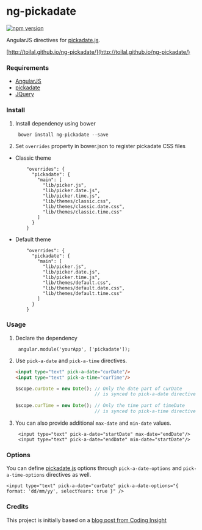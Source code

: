 ng-pickadate
============

[![npm version](http://img.shields.io/npm/v/ng-pickadate.svg?style=flat)](https://npmjs.org/package/ng-pickadate) 

AngularJS directives for [pickadate.js](http://amsul.ca/pickadate.js/).

[http://toilal.github.io/ng-pickadate/](http://toilal.github.io/ng-pickadate/)

### Requirements

- [AngularJS](https://angularjs.org/)
- [pickadate](http://amsul.ca/pickadate.js/)
- [JQuery](http://jquery.com/)

### Install

1. Install dependency using bower

        bower install ng-pickadate --save
    
2. Set `overrides` property in bower.json to register pickadate CSS files

  - Classic theme
            
            "overrides": {
              "pickadate": {
                "main": [
                  "lib/picker.js",
                  "lib/picker.date.js",
                  "lib/picker.time.js",
                  "lib/themes/classic.css",
                  "lib/themes/classic.date.css",
                  "lib/themes/classic.time.css"
                ]
              }
            }

  - Default theme
            
            "overrides": {
              "pickadate": {
                "main": [
                  "lib/picker.js",
                  "lib/picker.date.js",
                  "lib/picker.time.js",
                  "lib/themes/default.css",
                  "lib/themes/default.date.css",
                  "lib/themes/default.time.css"
                ]
              }
            }

### Usage

1. Declare the dependency

        angular.module('yourApp', ['pickadate']);

2. Use `pick-a-date` and `pick-a-time` directives.

    ```html
    <input type="text" pick-a-date="curDate"/>
    <input type="text" pick-a-time="curTime"/>
    ```
    
    ```js
    $scope.curDate = new Date(); // Only the date part of curDate
                                 // is synced to pick-a-date directive
                                 
    $scope.curTime = new Date(); // Only the time part of timeDate
                                 // is synced to pick-a-time directive
    ```

3. You can also provide additional `max-date` and `min-date` values.

        <input type="text" pick-a-date="startDate" max-date="endDate"/>
        <input type="text" pick-a-date="endDate" min-date="startDate"/>

### Options

You can define [pickadate.js](http://amsul.ca/pickadate.js/) options through `pick-a-date-options` and `pick-a-time-options` directives as well.

    <input type="text" pick-a-date="curDate" pick-a-date-options="{ format: 'dd/mm/yy', selectYears: true }" />

### Credits

This project is initially based on a [blog post from Coding Insight](http://www.codinginsight.com/angularjs-and-pickadate/)
